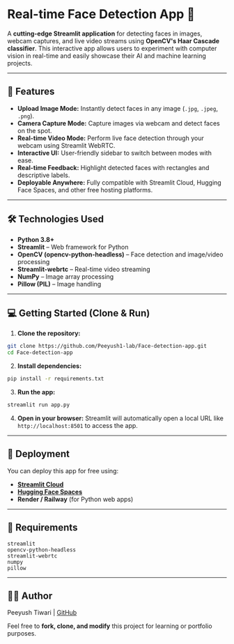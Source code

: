 # Real-time Face Detection App 🎥

A **cutting-edge Streamlit application** for detecting faces in images, webcam captures, and live video streams using **OpenCV's Haar Cascade classifier**. This interactive app allows users to experiment with computer vision in real-time and easily showcase their AI and machine learning projects.

---

## 🌟 Features

* **Upload Image Mode:** Instantly detect faces in any image (`.jpg`, `.jpeg`, `.png`).
* **Camera Capture Mode:** Capture images via webcam and detect faces on the spot.
* **Real-time Video Mode:** Perform live face detection through your webcam using Streamlit WebRTC.
* **Interactive UI:** User-friendly sidebar to switch between modes with ease.
* **Real-time Feedback:** Highlight detected faces with rectangles and descriptive labels.
* **Deployable Anywhere:** Fully compatible with Streamlit Cloud, Hugging Face Spaces, and other free hosting platforms.

---

## 🛠️ Technologies Used

* **Python 3.8+**
* **Streamlit** – Web framework for Python
* **OpenCV (opencv-python-headless)** – Face detection and image/video processing
* **Streamlit-webrtc** – Real-time video streaming
* **NumPy** – Image array processing
* **Pillow (PIL)** – Image handling

---

## 💻 Getting Started (Clone & Run)

1. **Clone the repository:**

```bash
git clone https://github.com/Peeyush1-lab/Face-detection-app.git
cd Face-detection-app
```

2. **Install dependencies:**

```bash
pip install -r requirements.txt
```

3. **Run the app:**

```bash
streamlit run app.py
```

4. **Open in your browser:**
   Streamlit will automatically open a local URL like `http://localhost:8501` to access the app.

---

## 🚀 Deployment

You can deploy this app for free using:

* [**Streamlit Cloud**](https://share.streamlit.io/)
* [**Hugging Face Spaces**](https://huggingface.co/spaces)
* **Render / Railway** (for Python web apps)

---

## 📝 Requirements

```
streamlit
opencv-python-headless
streamlit-webrtc
numpy
pillow
```

---

## 👨‍💻 Author

Peeyush Tiwari | [GitHub](https://github.com/Peeyush1-lab)

Feel free to **fork, clone, and modify** this project for learning or portfolio purposes.